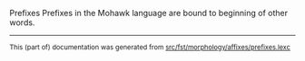 Prefixes
Prefixes in the Mohawk language are bound to beginning of other words.

* * *

<small>This (part of) documentation was generated from [src/fst/morphology/affixes/prefixes.lexc](https://github.com/giellalt/lang-moh/blob/main/src/fst/morphology/affixes/prefixes.lexc)</small>
